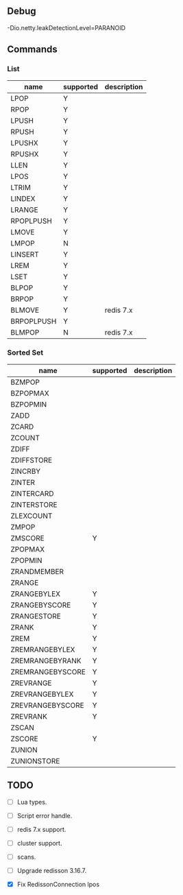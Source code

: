
## Debug  
-Dio.netty.leakDetectionLevel=PARANOID

## Commands
### List
|name|supported|description|
|-----|-----|-----|
|LPOP|Y||
|RPOP|Y||
|LPUSH|Y||
|RPUSH|Y||
|LPUSHX|Y||
|RPUSHX|Y||
|LLEN|Y||
|LPOS|Y||
|LTRIM|Y||
|LINDEX|Y||
|LRANGE|Y||
|RPOPLPUSH|Y||
|LMOVE|Y||
|LMPOP|N||
|LINSERT|Y||
|LREM|Y||
|LSET|Y||
|BLPOP|Y||
|BRPOP|Y||
|BLMOVE|Y|redis 7.x|
|BRPOPLPUSH|Y||
|BLMPOP|N|redis 7.x|

### Sorted Set
|name|supported|description|
|-----|-----|-----|
|BZMPOP|||
|BZPOPMAX|||
|BZPOPMIN|||
|ZADD|||
|ZCARD|||
|ZCOUNT|||
|ZDIFF|||
|ZDIFFSTORE|||
|ZINCRBY|||
|ZINTER|||
|ZINTERCARD|||
|ZINTERSTORE|||
|ZLEXCOUNT|||
|ZMPOP|||
|ZMSCORE|Y||
|ZPOPMAX|||
|ZPOPMIN|||
|ZRANDMEMBER|||
|ZRANGE|||
|ZRANGEBYLEX|Y||
|ZRANGEBYSCORE|Y||
|ZRANGESTORE|Y||
|ZRANK|Y||
|ZREM|Y||
|ZREMRANGEBYLEX|Y||
|ZREMRANGEBYRANK|Y||
|ZREMRANGEBYSCORE|Y||
|ZREVRANGE|Y||
|ZREVRANGEBYLEX|Y||
|ZREVRANGEBYSCORE|Y||
|ZREVRANK|Y||
|ZSCAN|||
|ZSCORE|Y||
|ZUNION|||
|ZUNIONSTORE|||

## TODO
-[ ] Lua types.  
-[ ] Script error handle.  
-[ ] redis 7.x support.  
-[ ] cluster support.  
-[ ] scans.     
-[ ] Upgrade redisson 3.16.7.   
-[X] Fix RedissonConnection lpos 

  


